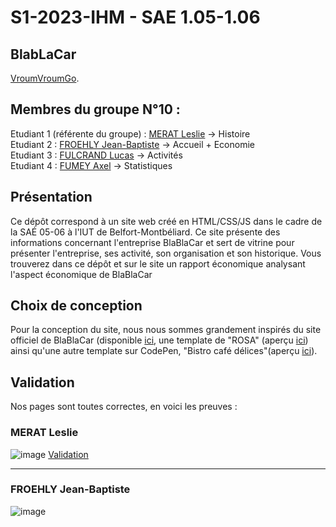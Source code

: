 # S1-2023-IHM - SAE 1.05-1.06

## BlabLaCar

[VroumVroumGo](https://lfulcran-iut90.github.io/S1-2023-BlaBlaCar/Site/index.html).

## Membres du groupe N°10 :

Etudiant 1 (référente du groupe) :  [MERAT Leslie](mailto:leslie.merat@edu.univ-fcomte.fr?subject=SAE_1_05_06) -> Histoire  
Etudiant 2 : [FROEHLY Jean-Baptiste](mailto:jean-baptiste.froehly@edu.univ-fcomte.fr?subject=SAE_1_05_06) -> Accueil + Economie  
Etudiant 3 : [FULCRAND Lucas](mailto:lucas.fulcrand@edu.univ-fcomte.fr?subject=SAE_1_05_06) -> Activités  
Etudiant 4 : [FUMEY Axel](mailto:axel.fumey@edu.univ-fcomte.fr?subject=SAE_1_05_06) -> Statistiques  

## Présentation 

Ce dépôt correspond à un site web créé en HTML/CSS/JS dans le cadre de la SAÉ 05-06 à l'IUT de Belfort-Montbéliard. Ce site présente des informations concernant l'entreprise BlaBlaCar et sert de vitrine pour présenter l'entreprise, ses activité, son organisation et son historique. Vous trouverez dans ce dépôt et sur le site un rapport économique analysant l'aspect économique de BlaBlaCar 

## Choix de conception  

Pour la conception du site, nous nous sommes grandement inspirés du site officiel de BlaBlaCar (disponible [ici]((https://www.blablacar.fr/)), une template de "ROSA" (aperçu [ici](https://codepen.io/Sir_thirrygolooo/pen/PoXKOrE)) ainsi qu'une autre template sur CodePen, "Bistro café délices"(aperçu [ici](https://www.bistrocafedelices.com)).
## Validation

Nos pages sont toutes correctes, en voici les preuves :

### MERAT Leslie

![image](https://github.com/lfulcran-iut90/S1-2023-BlaBlaCar/assets/114138422/0e9759c2-28ed-4bea-9413-9a31461b9fbf)
[Validation](https://validator.w3.org/nu/?doc=https%3A%2F%2Flfulcran-iut90.github.io%2FS1-2023-BlaBlaCar%2FSite%2Fhistoire.html)

***

### FROEHLY Jean-Baptiste

![image](https://github.com/lfulcran-iut90/S1-2023-BlaBlaCar/assets/114138422/25b39c24-e6b9-436c-b15a-352c668b95d2)


